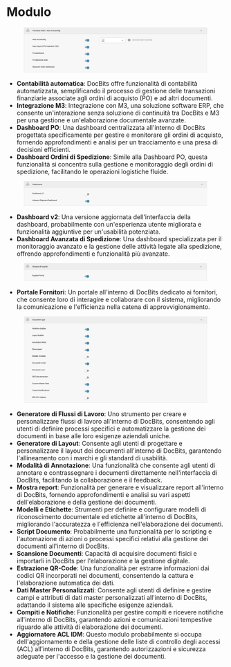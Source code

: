 # Modulo

<figure><img src="../../../../.gitbook/assets/Bildschirmfoto 2024-05-04 um 15.57.42.png" alt=""><figcaption></figcaption></figure>

* **Contabilità automatica**: DocBits offre funzionalità di contabilità automatizzata, semplificando il processo di gestione delle transazioni finanziarie associate agli ordini di acquisto (PO) e ad altri documenti.
* **Integrazione M3**: Integrazione con M3, una soluzione software ERP, che consente un'interazione senza soluzione di continuità tra DocBits e M3 per una gestione e un'elaborazione documentale avanzate.
* **Dashboard PO**: Una dashboard centralizzata all'interno di DocBits progettata specificamente per gestire e monitorare gli ordini di acquisto, fornendo approfondimenti e analisi per un tracciamento e una presa di decisioni efficienti.
* **Dashboard Ordini di Spedizione**: Simile alla Dashboard PO, questa funzionalità si concentra sulla gestione e monitoraggio degli ordini di spedizione, facilitando le operazioni logistiche fluide.

<figure><img src="../../../../.gitbook/assets/Bildschirmfoto 2024-05-04 um 15.57.52.png" alt=""><figcaption></figcaption></figure>

* **Dashboard v2**: Una versione aggiornata dell'interfaccia della dashboard, probabilmente con un'esperienza utente migliorata e funzionalità aggiuntive per un'usabilità potenziata.
* **Dashboard Avanzata di Spedizione**: Una dashboard specializzata per il monitoraggio avanzato e la gestione delle attività legate alla spedizione, offrendo approfondimenti e funzionalità più avanzate.

<figure><img src="../../../../.gitbook/assets/Bildschirmfoto 2024-05-04 um 15.58.02.png" alt=""><figcaption></figcaption></figure>

* **Portale Fornitori**: Un portale all'interno di DocBits dedicato ai fornitori, che consente loro di interagire e collaborare con il sistema, migliorando la comunicazione e l'efficienza nella catena di approvvigionamento.

<figure><img src="../../../../.gitbook/assets/Bildschirmfoto 2024-05-04 um 15.58.17.png" alt=""><figcaption></figcaption></figure>

* **Generatore di Flussi di Lavoro**: Uno strumento per creare e personalizzare flussi di lavoro all'interno di DocBits, consentendo agli utenti di definire processi specifici e automatizzare la gestione dei documenti in base alle loro esigenze aziendali uniche.
* **Generatore di Layout**: Consente agli utenti di progettare e personalizzare il layout dei documenti all'interno di DocBits, garantendo l'allineamento con i marchi e gli standard di usabilità.
* **Modalità di Annotazione**: Una funzionalità che consente agli utenti di annotare e contrassegnare i documenti direttamente nell'interfaccia di DocBits, facilitando la collaborazione e il feedback.
* **Mostra report**: Funzionalità per generare e visualizzare report all'interno di DocBits, fornendo approfondimenti e analisi su vari aspetti dell'elaborazione e della gestione dei documenti.
* **Modelli e Etichette**: Strumenti per definire e configurare modelli di riconoscimento documentale ed etichette all'interno di DocBits, migliorando l'accuratezza e l'efficienza nell'elaborazione dei documenti.
* **Script Documento**: Probabilmente una funzionalità per lo scripting e l'automazione di azioni o processi specifici relativi alla gestione dei documenti all'interno di DocBits.
* **Scansione Documenti**: Capacità di acquisire documenti fisici e importarli in DocBits per l'elaborazione e la gestione digitale.
* **Estrazione QR-Code**: Una funzionalità per estrarre informazioni dai codici QR incorporati nei documenti, consentendo la cattura e l'elaborazione automatica dei dati.
* **Dati Master Personalizzati**: Consente agli utenti di definire e gestire campi e attributi di dati master personalizzati all'interno di DocBits, adattando il sistema alle specifiche esigenze aziendali.
* **Compiti e Notifiche**: Funzionalità per gestire compiti e ricevere notifiche all'interno di DocBits, garantendo azioni e comunicazioni tempestive riguardo alle attività di elaborazione dei documenti.
* **Aggiornatore ACL IDM**: Questo modulo probabilmente si occupa dell'aggiornamento e della gestione delle liste di controllo degli accessi (ACL) all'interno di DocBits, garantendo autorizzazioni e sicurezza adeguate per l'accesso e la gestione dei documenti.
